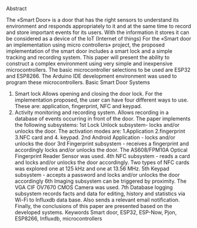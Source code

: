 Abstract

The «Smart Door» is a door that has the right sensors to understand its environment and responds appropriately to it and at the same time to record and store important events for its users. With the information it stores it can be considered as a device of the IoT (Internet of things)
For the «Smart door an implementation using micro controllers» project, the proposed implementation of the smart door includes a smart lock and a simple tracking and recording system.
This paper will present the ability to construct a complex environment using very simple and inexpensive microcontrollers. 
The basic microcontroller selections to be used are ESP32 and ESP8266. The Arduino IDE development environment was used to program these microcontrollers.
Basic Smart Door Systems
1. Smart lock Allows opening and closing the door lock.
For the implementation proposed, the user can have four different ways to use. These are: application, fingerprint, NFC and keypad.
2. Activity monitoring and recording system. Allows recording in a database of events occurring in front of the door.
The paper implements the following subsystems:
1st Lock Unlock subsystem- locks and/or unlocks the door.
The activation modes are: 1.Application 2.fingerprint 3.NFC card and 4. keypad. 
2nd Android Application - locks and/or unlocks the door
3rd Fingerprint subsystem - receives a fingerprint and accordingly locks and/or unlocks the door. The AS608/FPM10A Optical Fingerprint Reader Sensor was used.
4th NFC subsystem - reads a card and locks and/or unlocks the door accordingly. Two types of NFC cards was explored one at 125 kHz and one at 13.56 MHz.
5th Keypad subsystem - accepts a password and locks and/or unlocks the door accordingly
6th Imaging subsystem can be triggered by proximity. The VGA CIF OV7670 CMOS Camera was used.
7th Database logging subsystem records facts and data for editing, history and statistics  via Wi-Fi to Influxdb data base. Also sends a relevant email notification.
Finally, the conclusions of this paper are presented based on the developed systems.
Keywords
Smart door, ESP32, ESP-Now, Pjon, ESP8266, Influxdb, microcontrollers
